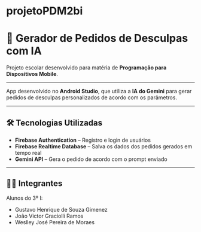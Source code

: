 # projetoPDM2bi
# 🤖 Gerador de Pedidos de Desculpas com IA

Projeto escolar desenvolvido para matéria de **Programação para Dispositivos Mobile**.

---

App desenvolvido no **Android Studio**, que utiliza a **IA do Gemini** para gerar pedidos de desculpas personalizados de acordo com os parâmetros.

---

## 🛠️ Tecnologias Utilizadas

- **Firebase Authentication** – Registro e login de usuários
- **Firebase Realtime Database** – Salva os dados dos pedidos gerados em tempo real
- **Gemini API** – Gera o pedido de acordo com o prompt enviado

---

## 👨‍💻 Integrantes

Alunos do 3º I:

- Gustavo Henrique de Souza Gimenez  
- João Victor Graciolli Ramos  
- Weslley José Pereira de Moraes
